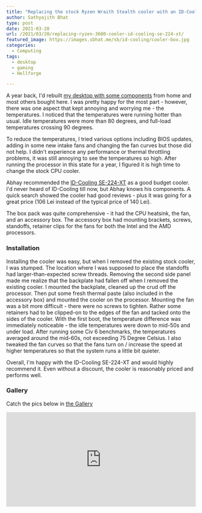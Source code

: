 ```yaml
---
title: "Replacing the stock Ryzen Wraith Stealth cooler with an ID-Cooling SE-224-XT"
author: Sathyajith Bhat
type: post
date: 2021-03-20
url: /2021/03/20/replacing-ryzen-3600-cooler-id-cooling-se-224-xt/
featured_image: https://images.sbhat.me/sb/id-cooling/cooler-box.jpg
categories: 
  - Computing
tags:
  - desktop
  - gaming
  - Hellforge

---
```


A year back, I'd rebuilt [my desktop with some components](https://sathyabh.at/2020/01/19/hellforge-remastered-home-desktop/) from home and most others bought here. I was pretty happy for the most part - however, there was one aspect that kept annoying and worrying me - the temperatures. I noticed that the temperatures were running hotter than usual. Idle temperatures were more than 80 degrees, and full-load temperatures crossing 90 degrees. 

To reduce the temperatures, I tried various options including BIOS updates, adding in some new intake fans and changing the fan curves but those did not help. I didn't experience any performance or thermal throttling problems, it was still annoying to see the temperatures so high. After running the processor in this state for a year, I figured it is high time to change the stock CPU cooler. 

Abhay recommended the [ID-Cooling SE-224-XT](http://www.idcooling.com/Product/detail/id/187/name/SE-224-XT%20Basic) as a good budget cooler. I'd never heard of ID-Cooling till now, but Abhay knows his components. A quick search showed the cooler had good reviews - plus it was going for a great price (106 Lei instead of the typical price of 140 Lei).

The box pack was quite comprehensive - it had the CPU heatsink, the fan, and an accessory box. The accessory box had mounting brackets, screws, standoffs, retainer clips for the fans for both the Intel and the AMD processors.

### Installation

Installing the cooler was easy, but when I removed the existing stock cooler, I was stumped. The location where I was supposed to place the standoffs had larger-than-expected screw threads. Removing the second side panel made me realize that the backplate had fallen off when I removed the existing cooler. I mounted the backplate, cleaned up the crud off the processor. Then put some fresh thermal paste (also included in the accessory box) and mounted the cooler on the processor. Mounting the fan was a bit more difficult - there were no screws to tighten. Rather some retainers had to be clipped-on to the edges of the fan and tacked onto the sides of the cooler. With the first boot, the temperature difference was immediately noticeable - the idle temperatures were down to mid-50s and under load. After running some Civ 6 benchmarks, the temperatures averaged around the mid-60s, not exceeding 75 Degree Celsius. I also tweaked the fan curves so that the fans turn on / increase the speed at higher temperatures so that the system runs a little bit quieter. 

Overall, I'm happy with the ID-Cooling SE-224-XT and would highly recommend it. Even without a discount, the cooler is reasonably priced and performs well.

### Gallery

Catch the pics below in [the Gallery](https://adobe.ly/3s4cfgU)

<div class='lr_embed' style='position: relative; padding-bottom: 50%; height: 0; overflow: hidden;'><iframe id='iframe' src='https://lightroom.adobe.com/embed/shares/bee9ff4bbc4f4e4e8802c768fa3a6ee0/slideshow?background_color=%232D2D2D&color=%23999999' frameborder='0'style='width:100%; height:100%; position: absolute; top:0; left:0;' ></iframe></div>